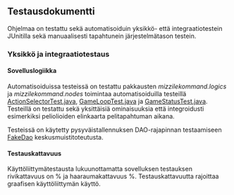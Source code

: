 ## Testausdokumentti

Ohjelmaa on testattu sekä automatisoiduin yksikkö- että integraatiotestein JUnitilla sekä manuaalisesti tapahtunein järjestelmätason testein.

### Yksikkö ja integraatiotestaus

#### Sovelluslogiikka

Automatisoiduissa testeissä on testattu pakkausten *mizzilekommand.logics* ja *mizzilekommand.nodes* toimintaa automatisoiduilla testeillä [ActionSelectorTest.java](https://github.com/majormalfunk/otm-harjoitustyo/blob/master/MizzileKommand/src/test/java/mizzilekommand/tests/ActionSelectorTest.java), [GameLoopTest.java](https://github.com/majormalfunk/otm-harjoitustyo/blob/master/MizzileKommand/src/test/java/mizzilekommand/tests/GameLoopTest.java) ja [GameStatusTest.java](https://github.com/majormalfunk/otm-harjoitustyo/blob/master/MizzileKommand/src/test/java/mizzilekommand/tests/GameStatusTest.java). Testeillä on testattu sekä yksittäisiä ominaisuuksia että integroidusti esimerkiksi peliolioiden elinkaarta pelitapahtuman aikana.

Testeissä on käytetty pysyväistallennuksen DAO-rajapinnan testaamiseen [FakeDao](https://github.com/majormalfunk/otm-harjoitustyo/blob/master/MizzileKommand/src/test/java/mizzilekommand/tests/FakeDao.java) keskusmuistitoteutusta.

#### Testauskattavuus

Käyttöliittymätestausta lukuunottamatta sovelluksen testauksen rivikattavuus on  % ja haaraumakattavuus  %. Testauskattavuutta rajoittaa graafisen käyttöliittymän käyttö.

